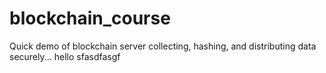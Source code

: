 # blockchain_course
Quick demo of blockchain server collecting, hashing, and distributing data securely... hello
sfasdfasgf
